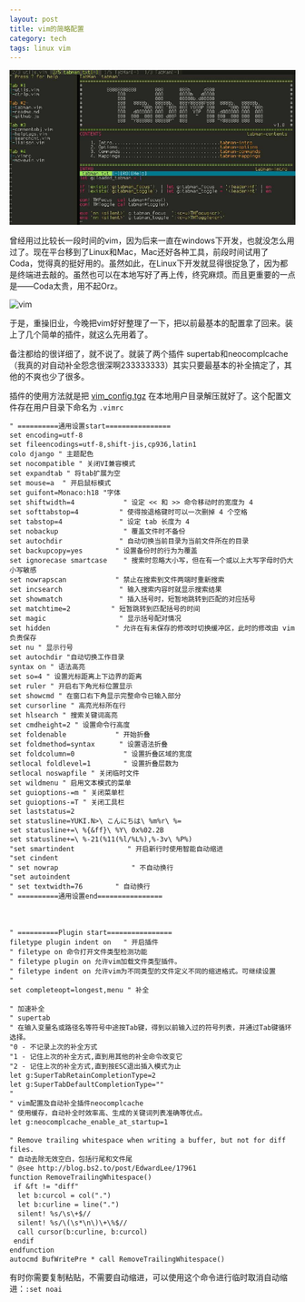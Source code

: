 ```yaml
---
layout: post
title: vim的简略配置
category: tech
tags: linux vim
---
```

![](/assets/img/vim.jpg)

曾经用过比较长一段时间的vim，因为后来一直在windows下开发，也就没怎么用过了。现在平台移到了Linux和Mac，Mac还好各种工具，前段时间试用了Coda，觉得真的挺好用的。虽然如此，在Linux下开发就显得很捉急了，因为都是终端进去敲的。虽然也可以在本地写好了再上传，终究麻烦。而且更重要的一点是——Coda太贵，用不起Orz。

![vim](https://cdn.kelu.org/blog/2015/01/vimScreenShot.png)

于是，重操旧业，今晚把vim好好整理了一下，把以前最基本的配置拿了回来。装上了几个简单的插件，就这么先用着了。

备注都给的很详细了，就不说了。就装了两个插件 supertab和neocomplcache（我真的对自动补全怨念很深啊233333333）其实只要最基本的补全搞定了，其他的不爽也少了很多。

插件的使用方法就是把 [vim_config.tgz](http://blog.kelu.org/attachment/2015/01/vim_config.tgz) 在本地用户目录解压就好了。这个配置文件存在用户目录下命名为 `.vimrc`



	" ==========通用设置start================
	set encoding=utf-8
	set fileencodings=utf-8,shift-jis,cp936,latin1
	colo django " 主题配色
	set nocompatible " 关闭VI兼容模式
	set expandtab " 将tab扩展为空
	set mouse=a  " 开启鼠标模式
	set guifont=Monaco:h18 "字体
	set shiftwidth=4			" 设定 << 和 >> 命令移动时的宽度为 4
	set softtabstop=4		   " 使得按退格键时可以一次删掉 4 个空格
	set tabstop=4			   " 设定 tab 长度为 4
	set nobackup				" 覆盖文件时不备份
	set autochdir			   " 自动切换当前目录为当前文件所在的目录
	set backupcopy=yes		  " 设置备份时的行为为覆盖
	set ignorecase smartcase	" 搜索时忽略大小写，但在有一个或以上大写字母时仍大小写敏感
	set nowrapscan			  " 禁止在搜索到文件两端时重新搜索
	set incsearch			   " 输入搜索内容时就显示搜索结果
	set showmatch			   " 插入括号时，短暂地跳转到匹配的对应括号
	set matchtime=2			 " 短暂跳转到匹配括号的时间
	set magic				   " 显示括号配对情况
	set hidden				  " 允许在有未保存的修改时切换缓冲区，此时的修改由 vim 负责保存
	set nu " 显示行号
	set autochdir "自动切换工作目录
	syntax on " 语法高亮
	set so=4 " 设置光标距离上下边界的距离
	set ruler " 开启右下角光标位置显示
	set showcmd " 在窗口右下角显示完整命令已输入部分
	set cursorline " 高亮光标所在行
	set hlsearch " 搜索关键词高亮
	set cmdheight=2 " 设置命令行高度
	set foldenable			  " 开始折叠
	set foldmethod=syntax	   " 设置语法折叠
	set foldcolumn=0			" 设置折叠区域的宽度
	setlocal foldlevel=1		" 设置折叠层数为
	setlocal noswapfile " 关闭临时文件
	set wildmenu " 启用文本模式的菜单
	set guioptions-=m " 关闭菜单栏
	set guioptions-=T " 关闭工具栏
	set laststatus=2
	set statusline=YUKI.N>\ こんにちは\ %m%r\ %=
	set statusline+=\ %{&ff}\ %Y\ 0x%02.2B
	set statusline+=\ %-21(%11(%l/%L%),%-3v\ %P%)
	"set smartindent			 " 开启新行时使用智能自动缩进
	"set cindent
	" set nowrap				  " 不自动换行
	"set autoindent
	" set textwidth=76		  " 自动换行
	" ==========通用设置end================



	" ==========Plugin start================
	filetype plugin indent on   " 开启插件
	" filetype on 命令打开文件类型检测功能
	" filetype plugin on 允许vim加载文件类型插件。
	" filetype indent on 允许vim为不同类型的文件定义不同的缩进格式。可继续设置
	"
	set completeopt=longest,menu " 补全

	" 加速补全
	" supertab
	" 在输入变量名或路径名等符号中途按Tab键，得到以前输入过的符号列表，并通过Tab键循环选择。
	"0 - 不记录上次的补全方式
	"1 - 记住上次的补全方式,直到用其他的补全命令改变它
	"2 - 记住上次的补全方式,直到按ESC退出插入模式为止
	let g:SuperTabRetainCompletionType=2
	let g:SuperTabDefaultCompletionType=""
	"
	" vim配置及自动补全插件neocomplcache
	" 使用缓存，自动补全时效率高、生成的关键词列表准确等优点。
	let g:neocomplcache_enable_at_startup=1

	" Remove trailing whitespace when writing a buffer, but not for diff files.
	" 自动去除无效空白，包括行尾和文件尾
	" @see http://blog.bs2.to/post/EdwardLee/17961
	function RemoveTrailingWhitespace()
	 if &ft != "diff"
	  let b:curcol = col(".")
	  let b:curline = line(".")
	  silent! %s/\s\+$//
	  silent! %s/\(\s*\n\)\+\%$//
	  call cursor(b:curline, b:curcol)
	 endif
	endfunction
	autocmd BufWritePre * call RemoveTrailingWhitespace()



有时你需要复制粘贴，不需要自动缩进，可以使用这个命令进行临时取消自动缩进：`:set noai`